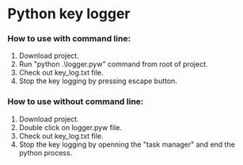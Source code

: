 # Python key logger

### How to use with command line:
1. Download project.
2. Run "python .\logger.pyw" command from root of project.
3. Check out key_log.txt file.
4. Stop the key logging by pressing escape button.

### How to use without command line:
1. Download project.
2. Double click on logger.pyw file.
3. Check out key_log.txt file.
4. Stop the key logging by openning the "task manager" and end the python process.
